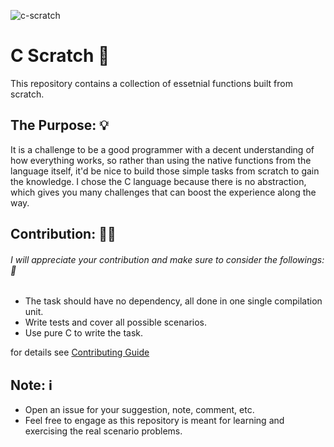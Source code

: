 ![c-scratch](https://github.com/0xWaleed/c-scratch/workflows/c-scratch/badge.svg)

# C Scratch 📝

This repository contains a collection of essetnial functions built from scratch.



## The Purpose: 💡

It is a challenge to be a good programmer with a decent understanding of how everything works, so rather than using the native functions from the language itself, it'd be nice to build those simple
tasks from scratch to gain the knowledge. I chose the C language because there is no abstraction, which gives you many challenges that can boost the experience along the way.

## Contribution: 💪🏻

###### I will appreciate your contribution and make sure to consider the followings: 🚨

- The task should have no dependency, all done in one single compilation unit.
- Write tests and cover all possible scenarios.
- Use pure C to write the task.

for details see [Contributing Guide](https://github.com/0xWaleed/c-scratch/blob/master/CONTRIBUTING.md)

## Note: ℹ️

* Open an issue for your suggestion, note, comment, etc.
* Feel free to engage as this repository is meant for learning and exercising the real scenario problems.
